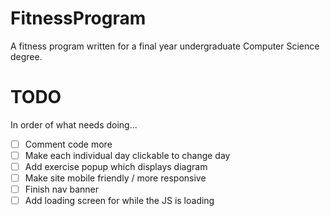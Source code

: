 # FitnessProgram
A fitness program written for a final year undergraduate Computer Science degree.

# TODO
In order of what needs doing...

- [ ] Comment code more
- [ ] Make each individual day clickable to change day
- [ ] Add exercise popup which displays diagram
- [ ] Make site mobile friendly / more responsive
- [ ] Finish nav banner
- [ ] Add loading screen for while the JS is loading